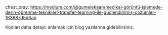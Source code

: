 chest_xray: https://medium.com/@gumelekaan/medikal-görüntü-i̇şlemede-derin-öğrenme-teknikleri-transfer-learning-ile-güçlendirilmiş-çözümler-163687d5d3ab

Kodları daha detaylı anlamak için blog yazılarına gidebilirsiniz.
